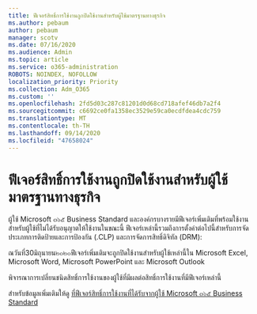 ```yaml
---
title: ฟีเจอร์สิทธิ์การใช้งานถูกปิดใช้งานสำหรับผู้ใช้มาตรฐานทางธุรกิจ
ms.author: pebaum
author: pebaum
manager: scotv
ms.date: 07/16/2020
ms.audience: Admin
ms.topic: article
ms.service: o365-administration
ROBOTS: NOINDEX, NOFOLLOW
localization_priority: Priority
ms.collection: Adm_O365
ms.custom: ''
ms.openlocfilehash: 2fd5d03c287c81201d0d68cd718afef46db7a2f4
ms.sourcegitcommit: c6692ce0fa1358ec3529e59ca0ecdfdea4cdc759
ms.translationtype: MT
ms.contentlocale: th-TH
ms.lasthandoff: 09/14/2020
ms.locfileid: "47658024"
---
```

# <a name="unlicensed-features-turned-off-for-business-standard-users"></a>ฟีเจอร์สิทธิ์การใช้งานถูกปิดใช้งานสำหรับผู้ใช้มาตรฐานทางธุรกิจ

ผู้ใช้ Microsoft ๓๖๕ Business Standard และองค์กรบางรายมีฟีเจอร์เพิ่มเติมที่พร้อมใช้งานสำหรับผู้ใช้ที่ไม่ได้รับอนุญาตให้ใช้งานในขณะนี้ ฟีเจอร์เหล่านี้รวมถึงการตั้งค่าต่อไปนี้สำหรับการจัดประเภทการติดป้ายและการป้องกัน (.CLP) และการจัดการสิทธิ์ดิจิทัล (DRM):
    
ณวันที่30มิถุนายน๒๐๒๐ฟีเจอร์เพิ่มเติมจะถูกปิดใช้งานสำหรับผู้ใช้เหล่านี้ใน Microsoft Excel, Microsoft Word, Microsoft PowerPoint และ Microsoft Outlook

พิจารณาการเปลี่ยนชนิดสิทธิ์การใช้งานของผู้ใช้ที่มีผลต่อสิทธิ์การใช้งานที่มีฟีเจอร์เหล่านี้ 

สำหรับข้อมูลเพิ่มเติมให้ดู [ที่ฟีเจอร์สิทธิ์การใช้งานที่ได้รับจากผู้ใช้ Microsoft ๓๖๕ Business Standard](https://support.microsoft.com/help/4568654/extra-features-to-be-turned-off-for-microsoft-365-business-standard?preview)
